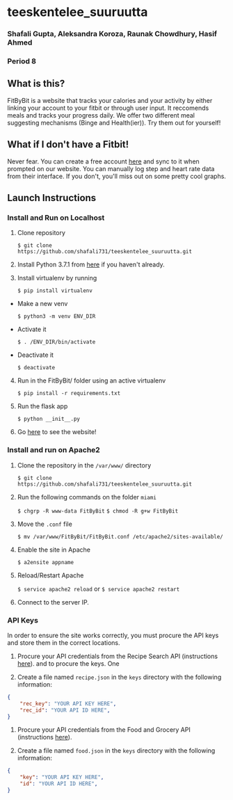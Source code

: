 # teeskentelee_suuruutta
### Shafali Gupta, Aleksandra Koroza, Raunak Chowdhury, Hasif Ahmed
### Period 8
## What is this?

FitByBit is a website that tracks your calories and your activity by either linking your account to your fitbit or through user input. It reccomends meals and tracks your progress daily. We offer two different meal suggesting mechanisms (Binge and Health(ier)). Try them out for yourself!

## What if I don't have a Fitbit!

Never fear. You can create a free account [here](https://accounts.fitbit.com/signup?lcl=en_US&targetUrl=https%3A%2F%2Fwww.fitbit.com%2Flogin%2Ftransferpage%3Fredirect%3Dhttps%25253A%25252F%25252Fwww.fitbit.com%25252F) and sync to it when prompted on our website. You can manually log step and heart rate data from their interface. If you don't, you'll miss out on some pretty cool graphs.

## Launch Instructions
### Install and Run on Localhost
1. Clone repository

     `$ git clone https://github.com/shafali731/teeskentelee_suuruutta.git`

2. Install Python 3.7.1 from [here](https://www.python.org/downloads/) if you haven't already.
3.  Install virtualenv by running

     `$ pip install virtualenv`

  - Make a new venv

      `$ python3 -m venv ENV_DIR`

  - Activate it  

      `$ . /ENV_DIR/bin/activate `

  - Deactivate it  

      `$ deactivate`  

 4. Run in the FitByBit/ folder using an active virtualenv   

      `$ pip install -r requirements.txt`

 5. Run the flask app

      `$ python __init__.py `

 6. Go [here](http://127.0.0.1:5000/) to see the website!

### Install and run on Apache2
1. Clone the repository in the `/var/www/` directory

    `$ git clone https://github.com/shafali731/teeskentelee_suuruutta.git`

2. Run the following commands on the folder `miami`

    `$ chgrp -R www-data FitByBit`
    `$ chmod -R g+w FitByBit`

3. Move the `.conf` file

    `$ mv /var/www/FitByBit/FitByBit.conf /etc/apache2/sites-available/`

4. Enable the site in Apache

    `$ a2ensite appname`

5. Reload/Restart Apache

    `$ service apache2 reload`
      or
    `$ service apache2 restart`

6. Connect to the server IP.

### API Keys
In order to ensure the site works correctly, you must procure the API keys and store them in the correct locations.

1. Procure your API credentials from the Recipe Search API (instructions [here](https://github.com/shafali731/teeskentelee_suuruutta/blob/master/doc/api_EDAMAM_Recipe_Search.pdf)). and  to procure the keys. One

1. Create a file named `recipe.json` in the `keys` directory with the following information:
``` json
{
    "rec_key": "YOUR API KEY HERE",
    "rec_id": "YOUR API ID HERE",
}
```

1. Procure your API credentials from the Food and Grocery API (instructions [here](https://github.com/shafali731/teeskentelee_suuruutta/blob/master/doc/api_EDAMAM_Food_and_Grocery_Database.pdf)).

1. Create a file named `food.json` in the `keys` directory with the following information:
``` json
{
    "key": "YOUR API KEY HERE",
    "id": "YOUR API ID HERE",
}
```
